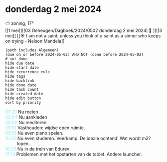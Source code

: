 # donderdag 2 mei 2024

⛅ zonnig, 17°<br>[[1 mei]][[03 Geheugen/Dagboek/2024/0502 donderdag 2 mei 2024| 📓 ]][[3 mei]]
[[☀️ I am not a saint, unless you think of a saint as a sinner who keeps on trying - Nelson Mandela]]
```tasks
(path includes Algemeen)
(due on or before 2024-05-02) AND NOT (done before 2024-05-02)
# not done
hide due date
hide start date
hide recurrence rule
hide tags
hide backlink
hide done date
hide task count
hide created date
hide edit button
sort by priority 
```
<p style="padding-left: 2.7em; text-indent: -2.7em; margin: 0;"><font color=#8be9f3>07:20  </font>  Nu roeien  </p>   
<p style="padding-left: 2.7em; text-indent: -2.7em; margin: 0;"><font color=#8be9f3>09:04  </font>  Nu aankleden  </p>   
<p style="padding-left: 2.7em; text-indent: -2.7em; margin: 0;"><font color=#8be9f3>09:30  </font>  Nu mediteren  </p>   
<p style="padding-left: 2.7em; text-indent: -2.7em; margin: 0;"><font color=#8be9f3>09:51  </font>  Vasthouden: wijdse open ruimte. </p>   
<p style="padding-left: 2.7em; text-indent: -2.7em; margin: 0;"><font color=#8be9f3>09:51  </font>  Nu even piano spelen. </p>   
<p style="padding-left: 2.7em; text-indent: -2.7em; margin: 0"><font color=#8be9f4>10:25</font>  Nu even studeren.  Veerkamp.  De ideale  ochtend! Wat wordt m2? lopen. </p>   
<p style="padding-left: 2.7em; text-indent: -2.7em; margin: 0"><font color=#8be9f4>16:25</font>  Nu in de trein van Edurev </p>   
<p style="padding-left: 2.7em; text-indent: -2.7em; margin: 0"><font color=#8be9f4>17:14</font>  Problemen met het opstarten van de tablet. Andere launcher.  </p>   